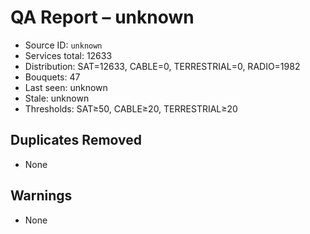 # QA Report – unknown

- Source ID: `unknown`
- Services total: 12633
- Distribution: SAT=12633, CABLE=0, TERRESTRIAL=0, RADIO=1982
- Bouquets: 47
- Last seen: unknown
- Stale: unknown
- Thresholds: SAT≥50, CABLE≥20, TERRESTRIAL≥20

## Duplicates Removed
- None

## Warnings
- None

